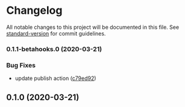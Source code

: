 # Changelog

All notable changes to this project will be documented in this file. See [standard-version](https://github.com/conventional-changelog/standard-version) for commit guidelines.

### 0.1.1-betahooks.0 (2020-03-21)


### Bug Fixes

* update publish action ([c79ed92](https://github.com/adiktofsugar/diff-package-lock/commit/c79ed92f4d6f7fd3de9b68ece605932fb18d0e75))

## 0.1.0 (2020-03-21)
